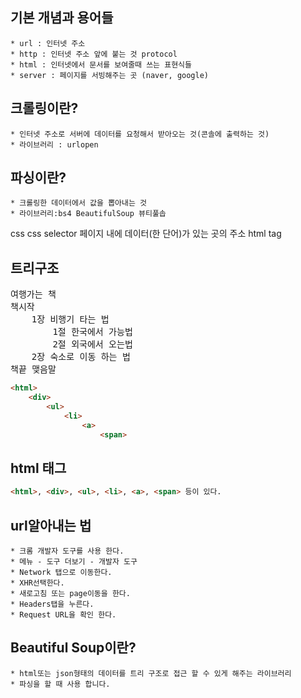 ## 기본 개념과 용어들
    * url : 인터넷 주소
    * http : 인터넷 주소 앞에 붙는 것 protocol
    * html : 인터넷에서 문서를 보여줄때 쓰는 표현식들
    * server : 페이지를 서빙해주는 곳 (naver, google)

## 크롤링이란?
    * 인터넷 주소로 서버에 데이터를 요청해서 받아오는 것(콘솔에 출력하는 것)
    * 라이브러리 : urlopen

## 파싱이란?
    * 크롤링한 데이터에서 값을 뽑아내는 것
    * 라이브러리:bs4 BeautifulSoup 뷰티풀솝

css
css selector
	페이지 내에 데이터(한 단어)가 있는 곳의 주소
html tag

## 트리구조

<pre>
여행가는 책
책시작
	1장 비행기 타는 법
		1절 한국에서 가능법
		2절 외국에서 오는법
	2장 숙소로 이동 하는 법
책끝 맺음말
</pre>

```html
<html>
	<div>
		<ul>
			<li>
				<a>
					<span>
```

## html 태그
```html
<html>, <div>, <ul>, <li>, <a>, <span> 등이 있다.
```

## url알아내는 법
    * 크롬 개발자 도구를 사용 한다.
    * 메뉴 - 도구 더보기 - 개발자 도구
    * Network 탭으로 이동한다.
    * XHR선택한다.
    * 새로고침 또는 page이동을 한다.
    * Headers탭을 누른다.
    * Request URL을 확인 한다.

## Beautiful Soup이란?
    * html또는 json형태의 데이터를 트리 구조로 접근 할 수 있게 해주는 라이브러리
    * 파싱을 할 때 사용 합니다. 
 
 